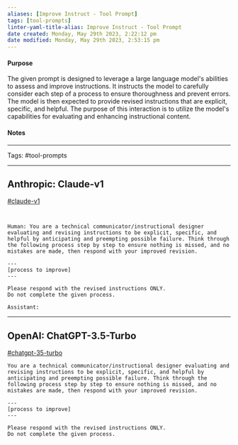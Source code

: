 ```yaml
---
aliases: [Improve Instruct - Tool Prompt]
tags: [tool-prompts]
linter-yaml-title-alias: Improve Instruct - Tool Prompt
date created: Monday, May 29th 2023, 2:22:12 pm
date modified: Monday, May 29th 2023, 2:53:15 pm
---
```


#### Purpose

The given prompt is designed to leverage a large language model's abilities to assess and improve instructions. It instructs the model to carefully consider each step of a process to ensure thoroughness and prevent errors. The model is then expected to provide revised instructions that are explicit, specific, and helpful. The purpose of this interaction is to utilize the model's capabilities for evaluating and enhancing instructional content.

#### Notes


---

Tags: #tool-prompts

---


## Anthropic: Claude-v1

[#claude-v1](app://obsidian.md/index.html#claude-v1)

```


Human: You are a technical communicator/instructional designer evaluating and revising instructions to be explicit, specific, and helpful by anticipating and preempting possible failure. Think through the following process step by step to ensure nothing is missed, and no mistakes are made, then respond with your improved revision.

---
[process to improve]
---

Please respond with the revised instructions ONLY.
Do not complete the given process.

Assistant:
```

---

## OpenAI: ChatGPT-3.5-Turbo

[#chatgpt-35-turbo](app://obsidian.md/index.html#chatgpt-35-turbo)

```
You are a technical communicator/instructional designer evaluating and revising instructions to be explicit, specific, and helpful by anticipating and preempting possible failure. Think through the following process step by step to ensure nothing is missed, and no mistakes are made, then respond with your improved revision.

---
[process to improve]
---

Please respond with the revised instructions ONLY.
Do not complete the given process.
```
